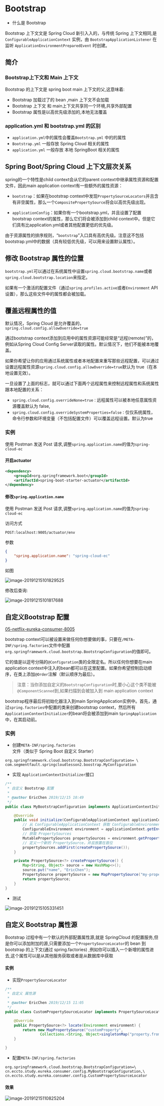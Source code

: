 # Bootstrap

- 什么是 Bootstrap

Bootstrap 上下⽂文是 Spring Cloud 新引⼊入的，与传统 Spring 上下⽂相同,是`ConfigurableApplicationContext` 实例，由 `BootstrapApplicationListener` 在监听 `ApplicationEnvironmentPreparedEvent` 时创建。

## 简介

### Bootstrap上下文和 Main 上下文

Bootstrap 的上下文是 spring boot main 上下文的父,这意味着:

- Bootstrap 加载过了的 bean ,main 上下文不会加载
- Bootstrap 上下文 和 main上下文共享同一个环境,共享外部配置
- Bootstrap 属性是以高优先级添加的,本地无法覆盖

### application.yml 和 bootstrap.yml 的区别

- `application.yml`中的属性会覆盖`Bootstrap.yml` 中的的属性
- `Bootstrap.yml` 一般存放 Spring Cloud 相关的属性
- `application.yml` 一般存放 本地 SpringBoot 相关的属性

## Spring Boot/Spring Cloud 上下文层次关系

spring的一个特性是child context会从它的parent context中继承属性资源和配置文件，因此main application context有一些额外的属性资源：

- `bootstrap`：如果在bootstrap context中发现`PropertySourceLocators`并且含有非空属性，那么一个`CompositePropertySource`将会以高优先级出现。

- `applicationConfig`：如果你有一个bootstrap.yml，并且设置了配置bootstrap context的属性，那么它们将会被添加到child context中。但是它们具有比application.yml或者其他配置更低的优先级。

由于资源属性的排序规则，“`bootstrap`”入口具有高优先级。注意这不包括bootstrap.yml中的数据（具有较低优先级，可以用来设置默认属性）。

## 修改 Bootstrap 属性的位置

`bootstrap.yml`可以通过在系统属性中设置`spring.cloud.bootstrap.name`或者`spring.cloud.bootstrap.location`来指定。

如果有一个激活的配置文件（通过`spring.profiles.active`或者`Environment` API设置），那么这些文件中的属性都会被加载。

## 覆盖远程属性的值

默认情况，Spring Cloud 是允许覆盖的，`spring.cloud.config.allowOverride=true`

通过bootstrap context添加到应用中的属性资源可能经常是“远程(remote)”的，例如从Spring Cloud Config Server读取的属性。默认情况下，他们不能被本地覆盖。

如果你希望让你的应用通过系统属性或者本地配置来重写那些远程配置，可以通过设置远程属性资源`spring.cloud.config.allowOverride=true`默认为 true（在本地设置无效）。

一旦设置了上面的标志，就可以通过下面两个远程属性来控制远程属性和系统属性跟本地配置的关系：

- `spring.cloud.config.overrideNone=true：`远程属性可以被本地任意属性资源覆盖默认为 false,
- `spring.cloud.config.overrideSystemProperties=false：`仅仅系统属性，命令行参数和环境变量（不包括配置文件）可以覆盖远程设置。默认为true

### 实例

使用 Postman 发送 Post 请求,调整`spring.application.name`的值为`spring-cloud-ec`

#### 开启actuator

```xml
<dependency>
    <groupId>org.springframework.boot</groupId>
    <artifactId>spring-boot-starter-actuator</artifactId>
</dependency>
```

#### 修改`spring.application.name`

使用 Postman 发送 Post 请求,调整`spring.application.name`的值为`spring-cloud-ec`

访问方式

```
POST:localhost:9005/actuator/env
```

参数

```json
{
    "spring.application.name": "spring-cloud-ec"
}
```

如图

![image-20191215101829525](assets/image-20191215101829525.png)

修改后查询:

![image-20191215101817688](assets/image-20191215101817688.png)

## 自定义Bootstrap 配置

 [05-netflix-eureka-consumer-8005](../00-code/note-spring-cloud/05-netflix-eureka-consumer-8005) 

bootstrap context可以被设置来做任何你想要做的事，只要在`/META-INF/spring.factories`文件中配置`org.springframework.cloud.bootstrap.BootstrapConfiguration`的值即可。

它的值是以逗号分隔的`@Configuration`类的全限定名。所以任何你想要在main application context中注入的bean都可以在这里配置。如果你希望控制启动顺序，在类上添加`@Order`注解（默认顺序为最后）。

>  注意：当你添加自定义的`BootstrapConfiguration`时,要小心这个类不能被`@ComponentScanned`到,如果扫描到会被加入到 main application context 

bootstrap程序最后将初始化器注入到main SpringApplication实例中。首先，通过`spring.factories`中配置的类来创建bootstrap context，然后所有`ApplicationContextInitializer`的bean将会被添加到main `SpringApplication`中，在其启动前。

### 实例

- 创建`META-INF/spring.factories`文件（类似于 Spring Boot 自定义 Starter）

```properties
org.springframework.cloud.bootstrap.BootstrapConfiguration= \
com.segmentfault.springcloudlesson2.boostrap.MyConfiguration
```

- 实现 `ApplicationContextInitializer`接口

```java
/**
 * 自定义 Bootstrap 配置
 *
 * @author EricChen 2019/12/15 10:49
 */
public class MyBootstrapConfiguration implements ApplicationContextInitializer {

    @Override
    public void initialize(ConfigurableApplicationContext applicationContext) {
        // 从 ConfigurableApplicationContext 获取 ConfigurableEnvironment 实例
        ConfigurableEnvironment environment = applicationContext.getEnvironment();
        // 获取 PropertySources
        MutablePropertySources propertySources = environment.getPropertySources();
        // 定义一个新的 PropertySource，并且放置在首位
        propertySources.addFirst(createPropertySource());
    }

    private PropertySource<?> createPropertySource() {
        Map<String, Object> source = new HashMap<>();
        source.put("name", "EricChen");
        PropertySource propertySource = new MapPropertySource("my-property-source", source);
        return propertySource;
    }
}
```



- 测试

![image-20191215105331451](assets/image-20191215105331451.png)

## 自定义 Bootstrap 属性源

Bootstrap 过程中有一个默认的外部配置属性源,就是 SpringCloud 的配置服务,但是你可以添加附加的源,只需要添加一个`PropertySourceLocator`的 bean 到 bootstrap 的上下文(通过 spring.factories) ,例如你可以插入一个新增的属性进去,这个属性可以是从其他服务获取或者是从数据库中获取

#### 实例

- 实现`PropertySourceLocator`

```java
/**
 * 自定义 属性源
 *
 * @author EricChen 2019/12/15 11:05
 */
public class CustomPropertySourceLocator implements PropertySourceLocator {

    @Override
    public PropertySource<?> locate(Environment environment) {
        return new MapPropertySource("customProperty",
                Collections.<String, Object>singletonMap("property.from.sample.custom.source", "worked as intended"));
    }

}
```

- 配置`META-INF/spring.factories`

```properties
org.springframework.cloud.bootstrap.BootstrapConfiguration=\
cn.eccto.study.eureka.consumer.config.MyBootstrapConfiguration,\
cn.eccto.study.eureka.consumer.config.CustomPropertySourceLocator
```

#### 效果

![image-20191215110825204](assets/image-20191215110825204.png)